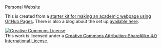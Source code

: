 Personal Website

This is created from a [starter kit for making an academic webpage using GitHub Pages](https://github.com/jabranham/github-pages-academic-starter-kit).
There is also a blog about the set up [available here](https://jabranham.com/blog/2016/01/making-academic-website/).



<a rel="license" href="http://creativecommons.org/licenses/by-sa/4.0/"><img alt="Creative Commons License" style="border-width:0" src="https://i.creativecommons.org/l/by-sa/4.0/80x15.png" /></a><br />This work is licensed under a <a rel="license" href="http://creativecommons.org/licenses/by-sa/4.0/">Creative Commons Attribution-ShareAlike 4.0 International License</a>.

